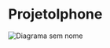 # ProjetoIphone

![Diagrama sem nome](https://github.com/Mechub/ProjetoIphone/assets/105017145/926fed22-a758-4e1b-929a-792f7d9e9d57)

